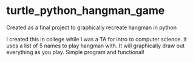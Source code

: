 # turtle_python_hangman_game
Created as a final project to graphically recreate hangman in python

I created this in college while I was a TA for intro to computer science. It uses a list of 5 names to play hangman with. It will graphically draw out everything as you play. Simple program and functional!
